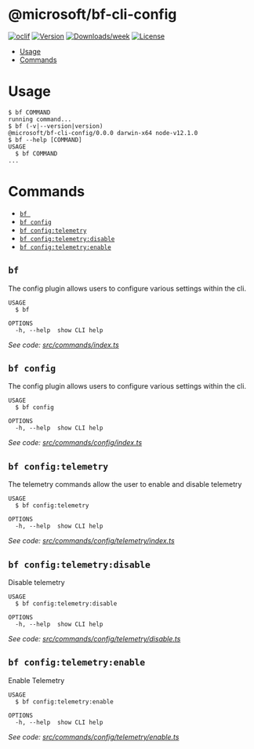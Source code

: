 @microsoft/bf-cli-config
========================



[![oclif](https://img.shields.io/badge/cli-oclif-brightgreen.svg)](https://oclif.io)
[![Version](https://img.shields.io/npm/v/@microsoft/bf-cli-config.svg)](https://npmjs.org/package/@microsoft/bf-cli-config)
[![Downloads/week](https://img.shields.io/npm/dw/@microsoft/bf-cli-config.svg)](https://npmjs.org/package/@microsoft/bf-cli-config)
[![License](https://img.shields.io/npm/l/@microsoft/bf-cli-config.svg)](https://github.com/munozemilio/bf-cli-config/blob/master/package.json)

<!-- toc -->
* [Usage](#usage)
* [Commands](#commands)
<!-- tocstop -->
# Usage
<!-- usage -->
```sh-session
$ bf COMMAND
running command...
$ bf (-v|--version|version)
@microsoft/bf-cli-config/0.0.0 darwin-x64 node-v12.1.0
$ bf --help [COMMAND]
USAGE
  $ bf COMMAND
...
```
<!-- usagestop -->
# Commands
<!-- commands -->
* [`bf `](#bf-)
* [`bf config`](#bf-config)
* [`bf config:telemetry`](#bf-configtelemetry)
* [`bf config:telemetry:disable`](#bf-configtelemetrydisable)
* [`bf config:telemetry:enable`](#bf-configtelemetryenable)

## `bf `

The config plugin allows users to configure various settings within the cli.

```
USAGE
  $ bf

OPTIONS
  -h, --help  show CLI help
```

_See code: [src/commands/index.ts](https://github.com/microsoft/botframework-cli/blob/v0.0.0/src/commands/index.ts)_

## `bf config`

The config plugin allows users to configure various settings within the cli.

```
USAGE
  $ bf config

OPTIONS
  -h, --help  show CLI help
```

_See code: [src/commands/config/index.ts](https://github.com/microsoft/botframework-cli/blob/v0.0.0/src/commands/config/index.ts)_

## `bf config:telemetry`

The telemetry commands allow the user to enable and disable telemetry

```
USAGE
  $ bf config:telemetry

OPTIONS
  -h, --help  show CLI help
```

_See code: [src/commands/config/telemetry/index.ts](https://github.com/microsoft/botframework-cli/blob/v0.0.0/src/commands/config/telemetry/index.ts)_

## `bf config:telemetry:disable`

Disable telemetry

```
USAGE
  $ bf config:telemetry:disable

OPTIONS
  -h, --help  show CLI help
```

_See code: [src/commands/config/telemetry/disable.ts](https://github.com/microsoft/botframework-cli/blob/v0.0.0/src/commands/config/telemetry/disable.ts)_

## `bf config:telemetry:enable`

Enable Telemetry

```
USAGE
  $ bf config:telemetry:enable

OPTIONS
  -h, --help  show CLI help
```

_See code: [src/commands/config/telemetry/enable.ts](https://github.com/microsoft/botframework-cli/blob/v0.0.0/src/commands/config/telemetry/enable.ts)_
<!-- commandsstop -->
